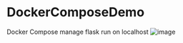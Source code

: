# DockerComposeDemo
Docker Compose manage flask run on localhost
![image](https://user-images.githubusercontent.com/665426/149234757-7ed69724-00db-483e-9d3d-2f566fb85630.png)

